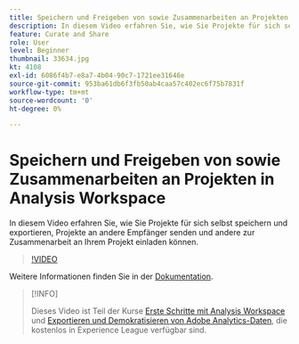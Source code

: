 ```yaml
---
title: Speichern und Freigeben von sowie Zusammenarbeiten an Projekten in Analysis Workspace
description: In diesem Video erfahren Sie, wie Sie Projekte für sich selbst speichern und exportieren, Projekte an andere Empfänger senden und andere zur Zusammenarbeit an Ihrem Projekt einladen können.
feature: Curate and Share
role: User
level: Beginner
thumbnail: 33634.jpg
kt: 4108
exl-id: 6086f4b7-e8a7-4b04-90c7-1721ee31646e
source-git-commit: 953ba61db6f3fb50ab4caa57c402ec6f75b7831f
workflow-type: tm+mt
source-wordcount: '0'
ht-degree: 0%

---
```


# Speichern und Freigeben von sowie Zusammenarbeiten an Projekten in Analysis Workspace

In diesem Video erfahren Sie, wie Sie Projekte für sich selbst speichern und exportieren, Projekte an andere Empfänger senden und andere zur Zusammenarbeit an Ihrem Projekt einladen können.

>[!VIDEO](https://video.tv.adobe.com/v/30993/?quality=12)

Weitere Informationen finden Sie in der [Dokumentation](https://experienceleague.adobe.com/docs/analytics/analyze/analysis-workspace/curate-share/send-schedule-files.html?lang=de).

>[!INFO]
>
> Dieses Video ist Teil der Kurse [Erste Schritte mit Analysis Workspace](https://experienceleague.adobe.com/?recommended=Analytics-U-1-2020.1.workspace&amp;lang=de) und [Exportieren und Demokratisieren von Adobe Analytics-Daten](https://experienceleague.adobe.com/?recommended=Analytics-A-1-2022.1.democratizing), die kostenlos in Experience League verfügbar sind.

